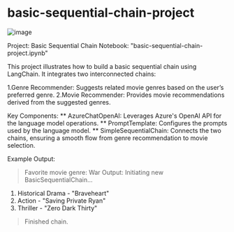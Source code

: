 # basic-sequential-chain-project
![image](https://github.com/user-attachments/assets/847aee44-bb0f-416b-9a15-f766a1556588)

Project: Basic Sequential Chain
Notebook: "basic-sequential-chain-project.ipynb"

This project illustrates how to build a basic sequential chain using LangChain. It integrates two interconnected chains:

1.Genre Recommender: Suggests related movie genres based on the user’s preferred genre.
2.Movie Recommender: Provides movie recommendations derived from the suggested genres.

Key Components:
** AzureChatOpenAI: Leverages Azure's OpenAI API for the language model operations.
** PromptTemplate: Configures the prompts used by the language model.
** SimpleSequentialChain: Connects the two chains, ensuring a smooth flow from genre recommendation to movie selection.

Example Output:
> Favorite movie genre: War
Output:
> Initiating new BasicSequentialChain...
1. Historical Drama - "Braveheart"
2. Action - "Saving Private Ryan"
3. Thriller - "Zero Dark Thirty"
> Finished chain.  

